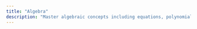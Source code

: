 ```yaml
---
title: "Algebra"
description: "Master algebraic concepts including equations, polynomials, and algebraic structures with step-by-step problem-solving techniques"
---
```


